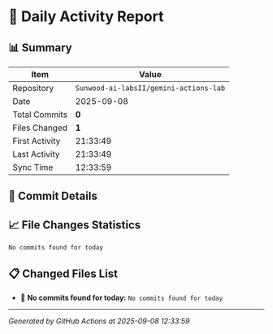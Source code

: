 # 📅 Daily Activity Report

## 📊 Summary
| Item | Value |
|------|-------|
| Repository | `Sunwood-ai-labsII/gemini-actions-lab` |
| Date | 2025-09-08 |
| Total Commits | **0** |
| Files Changed | **1** |
| First Activity | 21:33:49 |
| Last Activity | 21:33:49 |
| Sync Time | 12:33:59 |

## 📝 Commit Details

## 📈 File Changes Statistics

```diff
No commits found for today
```

## 📋 Changed Files List

- 📝 **No commits found for today:** `No commits found for today`

---
*Generated by GitHub Actions at 2025-09-08 12:33:59*
